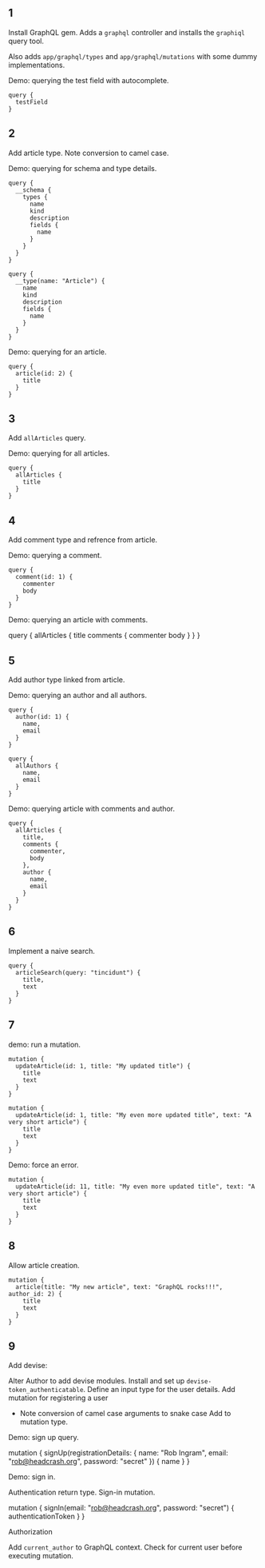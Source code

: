 ## 1

Install GraphQL gem. Adds a `graphql` controller and installs the `graphiql` query tool.

Also adds `app/graphql/types` and `app/graphql/mutations` with some dummy implementations.

Demo: querying the test field with autocomplete.

    query {
      testField
    }















## 2

Add article type. Note conversion to camel case.

Demo:  querying for schema and type details.

    query {
      __schema {
        types {
          name
          kind
          description
          fields {
            name
          }
        }
      }
    }

    query {
      __type(name: "Article") {
        name
        kind
        description
        fields {
          name
        }
      }
    }

Demo: querying for an article.

    query {
      article(id: 2) {
        title
      }
    }
















## 3

Add `allArticles` query.

Demo: querying for all articles.

    query {
      allArticles {
        title
      }
    }















## 4

Add comment type and refrence from article.

Demo: querying a comment.

    query {
      comment(id: 1) {
        commenter
        body
      }
    }

Demo: querying an article with comments.

  query {
    allArticles {
      title
      comments {
        commenter
        body
      }
    }
  }














## 5

Add author type linked from article.

Demo: querying an author and all authors.

    query {
      author(id: 1) {
        name,
        email
      }
    }

    query {
      allAuthors {
        name,
        email
      }
    }

Demo: querying article with comments and author.

    query {
      allArticles {
        title,
        comments {
          commenter,
          body
        },
        author {
          name,
          email
        }
      }
    }















## 6

Implement a naive search.

    query {
      articleSearch(query: "tincidunt") {
        title,
        text
      }
    }















## 7

demo: run a mutation.

    mutation {
      updateArticle(id: 1, title: "My updated title") {
        title
        text
      }
    }

    mutation {
      updateArticle(id: 1, title: "My even more updated title", text: "A very short article") {
        title
        text
      }
    }

Demo: force an error.

    mutation {
      updateArticle(id: 11, title: "My even more updated title", text: "A very short article") {
        title
        text
      }
    }















## 8

Allow article creation.

    mutation {
      article(title: "My new article", text: "GraphQL rocks!!!", author_id: 2) {
        title
        text
      }
    }














## 9

Add devise:

Alter Author to add devise modules.
Install and set up `devise-token_authenticatable`.
Define an input type for the user details.
Add mutation for registering a user
  - Note conversion of camel case arguments to snake case
Add to mutation type.

Demo: sign up query.

  mutation {
    signUp(registrationDetails: {
      name: "Rob Ingram",
      email: "rob@headcrash.org",
      password: "secret"
    }) {
      name
    }
  }

Demo: sign in.

Authentication return type.
Sign-in mutation.

  mutation {
    signIn(email: "rob@headcrash.org", password: "secret") {
      authenticationToken
    }
  }

Authorization

Add `current_author` to GraphQL context.
Check for current user before executing mutation.

